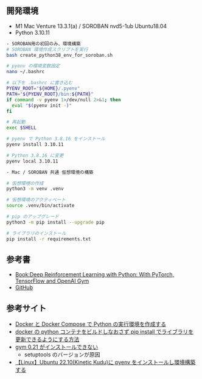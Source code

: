 ## 開発環境

- M1 Mac Venture 13.3.1(a) / SOROBAN nvd5-1ub Ubuntu18.04
- Python 3.10.11

```sh
- SOROBAN用の初回のみ、環境構築
# SOROBAN 環境作成スクリプトを実行
bash create_python38_env_for_soroban.sh

# pyenv の環境変数設定
nano ~/.bashrc

# 以下を .bashrc に書き込む
PYENV_ROOT="${HOME}/.pyenv"
PATH="${PYENV_ROOT}/bin:${PATH}"
if command -v pyenv 1>/dev/null 2>&1; then
  eval "$(pyenv init -)"
fi

# 再起動
exec $SHELL

# pyenv で Python 3.8.16 をインストール
pyenv install 3.10.11

# Python 3.8.16 に変更
pyenv local 3.10.11
```

```sh
- Mac / SOROBAN 共通 仮想環境の構築

# 仮想環境の作成
python3 -m venv .venv

# 仮想環境のアクティベート
source .venv/bin/activate

# pip のアップグレード
python3 -m pip install --upgrade pip

# ライブラリのインストール
pip install -r requirements.txt
```

## 参考書

- [Book:Deep Reinforcement Learning with Python: With PyTorch, TensorFlow and OpenAI Gym](https://www.amazon.co.jp/dp/B091K32T2B)
- [GitHub](https://github.com/Apress/deep-reinforcement-learning-python)

## 参考サイト

- [Docker と Docker Compose で Python の実行環境を作成する](https://zuma-lab.com/posts/docker-python-settings)
- [docker の python コンテナをビルドしなおさず pip install でライブラリを更新できるようにする方法](https://asukiaaa.blogspot.com/2020/07/docker-python-pip-install-without-rebuilding.html)
- [gym 0.21 がインストールできない](https://github.com/openai/gym/issues/3176)
  - setuptools のバージョンが原因
- [【Linux】Ubuntu 22.10(Kinetic Kudu)に pyenv をインストールし環境構築する
  ](https://namileriblog.com/linux/ubuntu_pyenv/#i-3)
